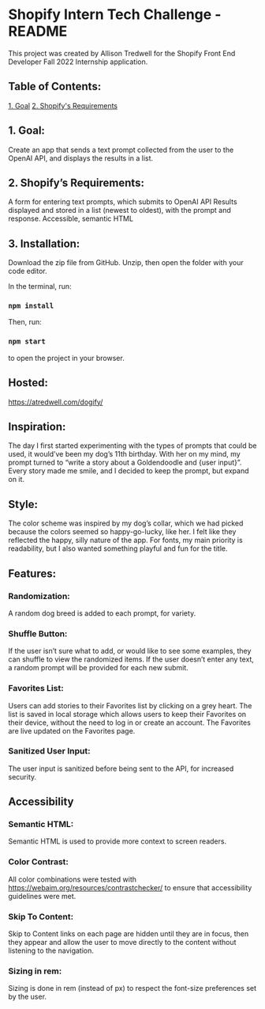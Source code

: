 # Shopify Intern Tech Challenge - README

This project was created by Allison Tredwell for the Shopify Front End Developer Fall 2022 Internship application.

## Table of Contents:
[1. Goal](#1.-goal)
[2. Shopify's Requirements](#2.-shopify's-requirements)

## 1. Goal: 
Create an app that sends a text prompt collected from the user to the OpenAI API, and displays the results in a list. 

## 2. Shopify’s Requirements:
A form for entering text prompts, which submits to OpenAI API
Results displayed and stored in a list (newest to oldest), with the prompt and response.
Accessible, semantic HTML

## 3. Installation: 
Download the zip file from GitHub. Unzip, then open the folder with your code editor.

In the terminal, run:
###  `npm install`

Then, run:
### `npm start` 
to open the project in your browser.

## Hosted: 
https://atredwell.com/dogify/

## Inspiration: 
The day I first started experimenting with the types of prompts that could be used, it would’ve been my dog’s 11th birthday. With her on my mind, my prompt turned to “write a story about a Goldendoodle and {user input}”. Every story made me smile, and I decided to keep the prompt, but expand on it. 

## Style: 
The color scheme was inspired by my dog’s collar, which we had picked because the colors seemed so happy-go-lucky, like her. I felt like they reflected the happy, silly nature of the app. For fonts, my main priority is readability, but I also wanted something playful and fun for the title. 

## Features:

### Randomization: 
A random dog breed is added to each prompt, for variety.

### Shuffle Button: 
If the user isn’t sure what to add, or would like to see some examples, they can shuffle to view the randomized items. If the user doesn’t enter any text, a random prompt will be provided for each new submit.
### Favorites List: 
Users can add stories to their Favorites list by clicking on a grey heart. The list is saved in local storage which allows users to keep their Favorites on their device, without the need to log in or create an account. The Favorites are live updated on the Favorites page. 

### Sanitized User Input: 
The user input is sanitized before being sent to the API, for increased security. 

## Accessibility

### Semantic HTML:  
Semantic HTML is used to provide more context to screen readers.

### Color Contrast: 
All color combinations were tested with https://webaim.org/resources/contrastchecker/ to ensure that accessibility guidelines were met.

### Skip To Content: 
Skip to Content links on each page are hidden until they are in focus, then they appear and allow the user to move directly to the content without listening to the navigation.

### Sizing in rem: 
Sizing is done in rem (instead of px) to respect the font-size preferences set by the user.

